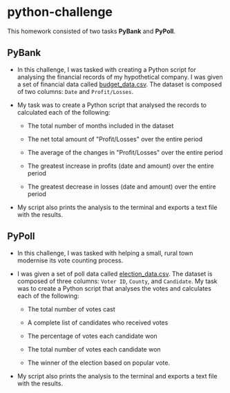 # python-challenge

This homework consisted of two tasks **PyBank** and **PyPoll**.

## PyBank

* In this challenge, I was tasked with creating a Python script for analysing the financial records of my hypothetical company. I was given a set of financial data called [budget_data.csv](https://github.com/James-Akerman/python-challenge/blob/main/PyBank/Resources/budget_data.csv). The dataset is composed of two columns: `Date` and `Profit/Losses`.

* My task was to create a Python script that analysed the records to calculated each of the following:

  * The total number of months included in the dataset

  * The net total amount of "Profit/Losses" over the entire period

  * The average of the changes in "Profit/Losses" over the entire period

  * The greatest increase in profits (date and amount) over the entire period

  * The greatest decrease in losses (date and amount) over the entire period
  
* My script also prints the analysis to the terminal and exports a text file with the results.

## PyPoll

* In this challenge, I was tasked with helping a small, rural town modernise its vote counting process.

* I was given a set of poll data called [election_data.csv](https://github.com/James-Akerman/python-challenge/blob/main/PyPoll/Resources/election_data.csv). The dataset is composed of three columns: `Voter ID`, `County`, and `Candidate`. My task was to create a Python script that analyses the votes and calculates each of the following:

  * The total number of votes cast

  * A complete list of candidates who received votes

  * The percentage of votes each candidate won

  * The total number of votes each candidate won

  * The winner of the election based on popular vote.

* My script also prints the analysis to the terminal and exports a text file with the results.



